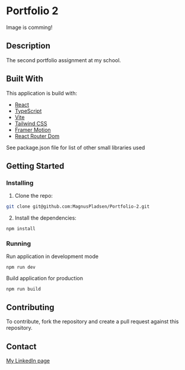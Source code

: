 # Portfolio 2

Image is comming!

## Description

The second portfolio assignment at my school. 

## Built With

This application is build with:

- [React](https://react.dev/)
- [TypeScript](https://www.typescriptlang.org/)
- [Vite](https://vitejs.dev/)
- [Tailwind CSS](https://tailwindcss.com/)
- [Framer Motion](https://www.framer.com/motion/animation/)
- [React Router Dom](https://reactrouter.com/en/main)

See package.json file for list of other small libraries used

## Getting Started

### Installing

1. Clone the repo:

```bash
git clone git@github.com:MagnusPladsen/Portfolio-2.git
```

2. Install the dependencies:

```
npm install
```

### Running

Run application in development mode

```
npm run dev
```

Build application for production

```
npm run build
```

## Contributing

To contribute, fork the repository and create a pull request against this repository.

## Contact

[My LinkedIn page](https://www.linkedin.com/in/magnus-pladsen-1a2738226/)
